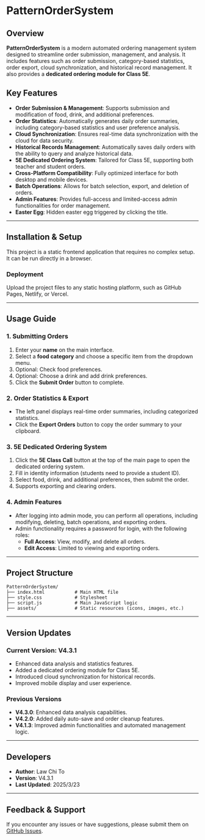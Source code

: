 
# PatternOrderSystem

## Overview
**PatternOrderSystem** is a modern automated ordering management system designed to streamline order submission, management, and analysis. It includes features such as order submission, category-based statistics, order export, cloud synchronization, and historical record management. It also provides a **dedicated ordering module for Class 5E**.

## Key Features
- **Order Submission & Management**: Supports submission and modification of food, drink, and additional preferences.
- **Order Statistics**: Automatically generates daily order summaries, including category-based statistics and user preference analysis.
- **Cloud Synchronization**: Ensures real-time data synchronization with the cloud for data security.
- **Historical Records Management**: Automatically saves daily orders with the ability to query and analyze historical data.
- **5E Dedicated Ordering System**: Tailored for Class 5E, supporting both teacher and student orders.
- **Cross-Platform Compatibility**: Fully optimized interface for both desktop and mobile devices.
- **Batch Operations**: Allows for batch selection, export, and deletion of orders.
- **Admin Features**: Provides full-access and limited-access admin functionalities for order management.
- **Easter Egg**: Hidden easter egg triggered by clicking the title.

---

## Installation & Setup
This project is a static frontend application that requires no complex setup. It can be run directly in a browser.

### Deployment
Upload the project files to any static hosting platform, such as GitHub Pages, Netlify, or Vercel.

---

## Usage Guide

### 1. Submitting Orders
1. Enter your **name** on the main interface.
2. Select a **food category** and choose a specific item from the dropdown menu.
3. Optional: Check food preferences.
4. Optional: Choose a drink and add drink preferences.
5. Click the **Submit Order** button to complete.

### 2. Order Statistics & Export
- The left panel displays real-time order summaries, including categorized statistics.
- Click the **Export Orders** button to copy the order summary to your clipboard.

### 3. 5E Dedicated Ordering System
1. Click the **5E Class Call** button at the top of the main page to open the dedicated ordering system.
2. Fill in identity information (students need to provide a student ID).
3. Select food, drink, and additional preferences, then submit the order.
4. Supports exporting and clearing orders.

### 4. Admin Features
- After logging into admin mode, you can perform all operations, including modifying, deleting, batch operations, and exporting orders.
- Admin functionality requires a password for login, with the following roles:
  - **Full Access**: View, modify, and delete all orders.
  - **Edit Access**: Limited to viewing and exporting orders.

---

## Project Structure
```
PatternOrderSystem/
├── index.html           # Main HTML file
├── style.css            # Stylesheet
├── script.js            # Main JavaScript logic
├── assets/              # Static resources (icons, images, etc.)
```

---

## Version Updates
### Current Version: **V4.3.1**
- Enhanced data analysis and statistics features.
- Added a dedicated ordering module for Class 5E.
- Introduced cloud synchronization for historical records.
- Improved mobile display and user experience.

### Previous Versions
- **V4.3.0**: Enhanced data analysis capabilities.
- **V4.2.0**: Added daily auto-save and order cleanup features.
- **V4.1.3**: Improved admin functionalities and automated management logic.

---

## Developers
- **Author**: Law Chi To
- **Version**: V4.3.1
- **Last Updated**: 2025/3/23

---

## Feedback & Support
If you encounter any issues or have suggestions, please submit them on [GitHub Issues](https://github.com/your-username/PatternOrderSystem/issues).
```
